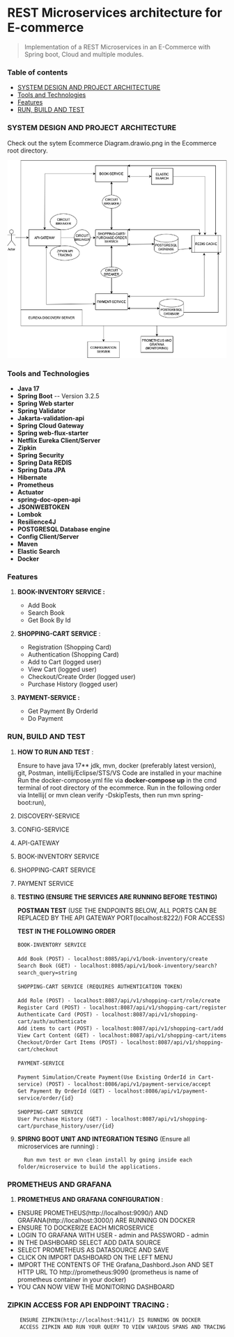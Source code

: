 # REST Microservices architecture for E-commerce

> Implementation of a REST Microservices in an E-Commerce with Spring boot, Cloud and multiple modules.                

### Table of contents

- [SYSTEM DESIGN AND PROJECT ARCHITECTURE](#System-Design-And-Architecture)
- [Tools and Technologies](#technologies)
- [Features](#features)
- [RUN, BUILD AND TEST](#RUN-BUILD-TEST)

### SYSTEM DESIGN AND PROJECT ARCHITECTURE
 Check out the sytem Ecommerce Diagram.drawio.png in the Ecommerce root directory.
 
![micro](https://raw.githubusercontent.com/soloprojects/ecommerce/master/Ecommerce%20Diagram.drawio.png)

### Tools and Technologies

- **Java 17**
- **Spring Boot** -- Version 3.2.5 
- **Spring Web starter** 
- **Spring Validator** 
- **Jakarta-validation-api** 
- **Spring Cloud Gateway** 
- **Spring web-flux-starter**  
- **Netflix Eureka Client/Server** 
- **Zipkin** 
- **Spring Security** 
- **Spring Data REDIS** 
- **Spring Data JPA** 
- **Hibernate**  
- **Prometheus**  
- **Actuator**  
- **spring-doc-open-api**  
- **JSONWEBTOKEN**  
- **Lombok**  
- **Resilience4J** 
- **POSTGRESQL Database engine** 
- **Config Client/Server** 
- **Maven**
- **Elastic Search**
- **Docker**

### Features

1. **BOOK-INVENTORY SERVICE :**

   - Add Book
   - Search Book
   - Get Book By Id

2. **SHOPPING-CART SERVICE** :

   - Registration (Shopping Card)
   - Authentication (Shopping Card)
   - Add to Cart (logged user)
   - View Cart (logged user)
   - Checkout/Create Order (logged user)
   - Purchase History (logged user)
   
1. **PAYMENT-SERVICE :**

   - Get Payment By OrderId
   - Do Payment

### RUN, BUILD AND TEST

1. **HOW TO RUN AND TEST** :

    Ensure to have java 17** jdk, mvn, docker (preferably latest version), git, Postman, intellij/Eclipse/STS/VS Code are installed in your machine
    Run the docker-compose.yml file via **docker-compose up** in the cmd terminal of root directory of the ecommerce.
    Run in the following order via Intellij( or mvn clean verify -DskipTests, then run mvn spring-boot:run),

1.    DISCOVERY-SERVICE
2.    CONFIG-SERVICE
3.    API-GATEWAY
4.    BOOK-INVENTORY SERVICE
5.    SHOPPING-CART SERVICE
6.    PAYMENT SERVICE
    
2.  **TESTING (ENSURE THE SERVICES ARE RUNNING BEFORE TESTING)**

    **POSTMAN TEST** (USE THE ENDPOINTS BELOW, ALL PORTS CAN BE REPLACED BY THE API GATEWAY PORT(localhost:8222/) FOR ACCESS)

    **TEST IN THE FOLLOWING ORDER**

        BOOK-INVENTORY SERVICE

        Add Book (POST) - localhost:8085/api/v1/book-inventory/create
        Search Book (GET) - localhost:8085/api/v1/book-inventory/search?search_query=string

        SHOPPING-CART SERVICE (REQUIRES AUTHENTICATION TOKEN)

        Add Role (POST) - localhost:8087/api/v1/shopping-cart/role/create
        Register Card (POST) - localhost:8087/api/v1/shopping-cart/register
        Authenticate Card (POST) - localhost:8087/api/v1/shopping-cart/auth/authenticate
        Add items to cart (POST) - localhost:8087/api/v1/shopping-cart/add
        View Cart Content (GET) - localhost:8087/api/v1/shopping-cart/items
        Checkout/Order Cart Items (POST) - localhost:8087/api/v1/shopping-cart/checkout

        PAYMENT-SERVICE

        Payment Simulation/Create Payment(Use Existing OrderId in Cart-service) (POST) - localhost:8086/api/v1/payment-service/accept
        Get Payment By OrderId (GET) - localhost:8086/api/v1/payment-service/order/{id}

        SHOPPING-CART SERVICE
        User Purchase History (GET) - localhost:8087/api/v1/shopping-cart/purchase_history/user/{id}

3.    **SPIRNG BOOT UNIT AND INTEGRATION TESING** (Ensure all microservices are running) :

            Run mvn test or mvn clean install by going inside each folder/microservice to build the applications.

### PROMETHEUS AND GRAFANA 
1. **PROMETHEUS AND GRAFANA CONFIGURATION** :

- ENSURE PROMETHEUS(http://localhost:9090/) AND GRAFANA(http://localhost:3000/) ARE RUNNING ON DOCKER
- ENSURE TO DOCKERIZE EACH MICROSERVICE
- LOGIN TO GRAFANA WITH USER - admin and PASSWORD - admin
- IN THE DASHBOARD SELECT ADD DATA SOURCE
- SELECT PROMETHEUS AS DATASOURCE AND SAVE
- CLICK ON IMPORT DASHBOARD ON THE LEFT MENU
- IMPORT THE CONTENTS OF THE Grafana_Dashbord.Json AND SET HTTP URL TO http://prometheus:9090 (prometheus is name of prometheus container in your docker)
- YOU CAN NOW VIEW THE MONITORING DASHBOARD

### ZIPKIN ACCESS FOR API ENDPOINT TRACING :
        ENSURE ZIPKIN(http://localhost:9411/) IS RUNNING ON DOCKER
        ACCESS ZIPKIN AND RUN YOUR QUERY TO VIEW VARIOUS SPANS AND TRACING
        

            

    







